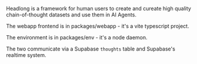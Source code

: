 Headlong is a framework for human users to create and cureate high quality chain-of-thought datasets and use them in AI Agents.

The webapp frontend is in packages/webapp - it's a vite typescript project.

The environment is in packages/env - it's a node daemon.

The two communicate via a Supabase `thoughts` table and Supabase's realtime system.

